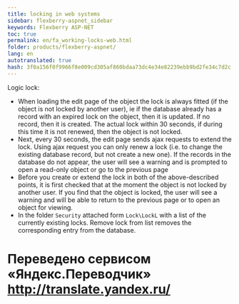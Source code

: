 ```yaml
--- 
title: locking in web systems 
sidebar: flexberry-aspnet_sidebar 
keywords: Flexberry ASP-NET 
toc: true 
permalink: en/fa_working-locks-web.html 
folder: products/flexberry-aspnet/ 
lang: en 
autotranslated: true 
hash: 3f0a156f0f9966f8e009cd305af860bdaa73dc4e34e82239ebb9bd2fe34c7d2c 
--- 
```


Logic lock: 

* When loading the edit page of the object the lock is always fitted (if the object is not locked by another user), ie if the database already has a record with an expired lock on the object, then it is updated. If no record, then it is created. The actual lock within 30 seconds, if during this time it is not renewed, then the object is not locked. 
* Next, every 30 seconds, the edit page sends ajax requests to extend the lock. Using ajax request you can only renew a lock (i.e. to change the existing database record, but not create a new one). If the records in the database do not appear, the user will see a warning and is prompted to open a read-only object or go to the previous page 
* Before you create or extend the lock in both of the above-described points, it is first checked that at the moment the object is not locked by another user. If you find that the object is locked, the user will see a warning and will be able to return to the previous page or to open an object for viewing. 
* In the folder `Security` attached form `Lock\LockL` with a list of the currently existing locks. Remove lock from list removes the corresponding entry from the database.


 # Переведено сервисом «Яндекс.Переводчик» http://translate.yandex.ru/